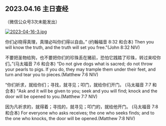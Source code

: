 ## 2023.04.16 主日查经 
（微信公众号3次未能发出）

[![2023-04-16-3.jpg](https://i.postimg.cc/GpRbpb7Q/2023-04-16-3.jpg)](https://postimg.cc/QFf24Zr9)

你们必晓得真理，真理必叫你们得以自由。” (约翰福音 8:32 和合本)
Then you will know the truth, and the truth will set you free.”(John 8:32 NIV)

不要把圣物给狗，也不要把你们的珍珠丢在猪前，恐怕它践踏了珍珠，转过来咬你们。”(马太福音 7:6 和合本)
“Do not give dogs what is sacred; do not throw your pearls to pigs. If you do, they may trample them under their feet, and turn and tear you to pieces.(Matthew 7:6 NIV)

“你们祈求，就给你们；寻找，就寻见；叩门，就给你们开门。 (马太福音 7:7 和合本)
“Ask and it will be given to you; seek and you will find; knock and the door will be opened to you.(Matthew 7:7 NIV)

因为凡祈求的，就得着；寻找的，就寻见；叩门的，就给他开门。 (马太福音 7:8 和合本)
For everyone who asks receives; the one who seeks finds; and to the one who knocks, the door will be opened.(Matthew 7:8 NIV)
